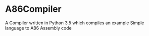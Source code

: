# A86Compiler
A Compiler written in Python 3.5 which compiles an example Simple language to A86 Assembly code
